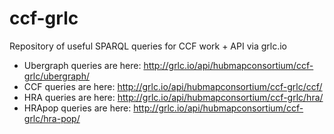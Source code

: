 # ccf-grlc
Repository of useful SPARQL queries for CCF work + API via grlc.io

* Ubergraph queries are here: <http://grlc.io/api/hubmapconsortium/ccf-grlc/ubergraph/>
* CCF queries are here:  <http://grlc.io/api/hubmapconsortium/ccf-grlc/ccf/>
* HRA queries are here:  <http://grlc.io/api/hubmapconsortium/ccf-grlc/hra/>
* HRApop queries are here:  <http://grlc.io/api/hubmapconsortium/ccf-grlc/hra-pop/>

